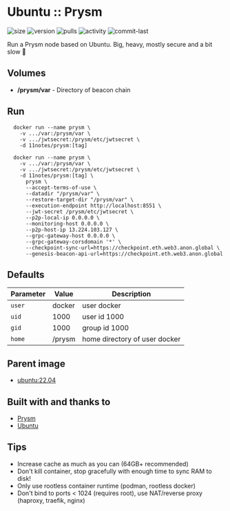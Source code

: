 # Ubuntu :: Prysm
![size](https://img.shields.io/docker/image-size/11notes/prysm/4.1.1?color=0eb305) ![version](https://img.shields.io/docker/v/11notes/prysm?color=eb7a09) ![pulls](https://img.shields.io/docker/pulls/11notes/prysm?color=2b75d6) ![activity](https://img.shields.io/github/commit-activity/m/11notes/docker-prysm?color=c91cb8) ![commit-last](https://img.shields.io/github/last-commit/11notes/docker-prysm?color=c91cb8)

Run a Prysm node based on Ubuntu. Big, heavy, mostly secure and a bit slow 🍟

## Volumes
* **/prysm/var** - Directory of beacon chain

## Run
```shell
  docker run --name prysm \
    -v .../var:/prysm/var \
    -v .../jwtsecret:/prysm/etc/jwtsecret \
    -d 11notes/prysm:[tag]
```

```shell
  docker run --name prysm \
    -v .../var:/prysm/var \
    -v .../jwtsecret:/prysm/etc/jwtsecret \
    -d 11notes/prysm:[tag] \
      prysm \
      --accept-terms-of-use \
      --datadir "/prysm/var" \
      --restore-target-dir "/prysm/var" \
      --execution-endpoint http://localhost:8551 \
      --jwt-secret /prysm/etc/jwtsecret \
      --p2p-local-ip 0.0.0.0 \
      --monitoring-host 0.0.0.0 \
      --p2p-host-ip 13.224.103.127 \
      --grpc-gateway-host 0.0.0.0 \
      --grpc-gateway-corsdomain '*' \
      --checkpoint-sync-url=https://checkpoint.eth.web3.anon.global \
      --genesis-beacon-api-url=https://checkpoint.eth.web3.anon.global
```

## Defaults
| Parameter | Value | Description |
| --- | --- | --- |
| `user` | docker | user docker |
| `uid` | 1000 | user id 1000 |
| `gid` | 1000 | group id 1000 |
| `home` | /prysm | home directory of user docker |

## Parent image
* [ubuntu:22.04](https://git.launchpad.net/cloud-images/+oci/ubuntu-base/tree/oci/index.json?h=refs/tags/dist-jammy-amd64-20231004-b438933c&id=b438933cb5f916fc82c2422834bcd6bf6161f3e9)

## Built with and thanks to
* [Prysm](https://github.com/prysmaticlabs/prysm)
* [Ubuntu](https://hub.docker.com/_/ubuntu)

## Tips
* Increase cache as much as you can (64GB+ recommended)
* Don't kill container, stop gracefully with enough time to sync RAM to disk!
* Only use rootless container runtime (podman, rootless docker)
* Don't bind to ports < 1024 (requires root), use NAT/reverse proxy (haproxy, traefik, nginx)
